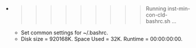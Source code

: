 * >>>>>>>>> Running inst-min-con-cld-bashrc.sh ...
  * Set common settings for ~/.bashrc.
  * Disk size = 920168K. Space Used = 32K. Runtime = 00:00:00:00.
